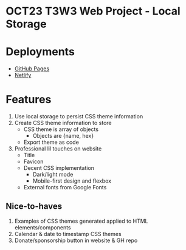 # OCT23 T3W3 Web Project - Local Storage

# Deployments

- [GitHub Pages](https://alexstormwood.com/oct23-t3w3-webproject/src/index.html)
- [Netlify](https://alexlocalstorageexample.netlify.app/)


# Features

1. Use local storage to persist CSS theme information
2. Create CSS theme information to store
	- CSS theme is array of objects
		- Objects are {name, hex}
	- Export theme as code 
3. Professional lil touches on website
	- Title
	- Favicon
	- Decent CSS implementation 
		- Dark/light mode 
		- Mobile-first design and flexbox 
	- External fonts from Google Fonts 


## Nice-to-haves 

1. Examples of CSS themes generated applied to HTML elements/components 
2. Calendar & date to timestamp CSS themes 
3. Donate/sponsorship button in website & GH repo 



